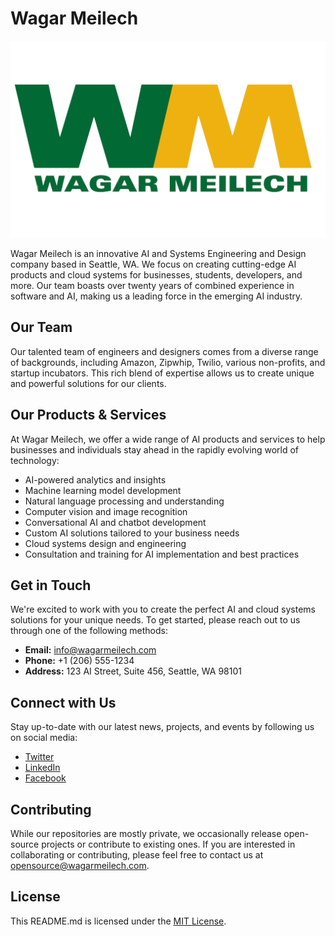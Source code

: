 # Wagar Meilech

![Wagar Meilech Logo](./assets/logo.png)

Wagar Meilech is an innovative AI and Systems Engineering and Design company based in Seattle, WA. We focus on creating cutting-edge AI products and cloud systems for businesses, students, developers, and more. Our team boasts over twenty years of combined experience in software and AI, making us a leading force in the emerging AI industry.

## Our Team

Our talented team of engineers and designers comes from a diverse range of backgrounds, including Amazon, Zipwhip, Twilio, various non-profits, and startup incubators. This rich blend of expertise allows us to create unique and powerful solutions for our clients.

## Our Products & Services

At Wagar Meilech, we offer a wide range of AI products and services to help businesses and individuals stay ahead in the rapidly evolving world of technology:

- AI-powered analytics and insights
- Machine learning model development
- Natural language processing and understanding
- Computer vision and image recognition
- Conversational AI and chatbot development
- Custom AI solutions tailored to your business needs
- Cloud systems design and engineering
- Consultation and training for AI implementation and best practices

## Get in Touch

We're excited to work with you to create the perfect AI and cloud systems solutions for your unique needs. To get started, please reach out to us through one of the following methods:

- **Email:** info@wagarmeilech.com
- **Phone:** +1 (206) 555-1234
- **Address:** 123 AI Street, Suite 456, Seattle, WA 98101

## Connect with Us

Stay up-to-date with our latest news, projects, and events by following us on social media:

- [Twitter](https://twitter.com/wagarmeilech)
- [LinkedIn](https://www.linkedin.com/company/wagar-meilech/)
- [Facebook](https://www.facebook.com/WagarMeilech/)

## Contributing

While our repositories are mostly private, we occasionally release open-source projects or contribute to existing ones. If you are interested in collaborating or contributing, please feel free to contact us at opensource@wagarmeilech.com.

## License

This README.md is licensed under the [MIT License](./LICENSE).
